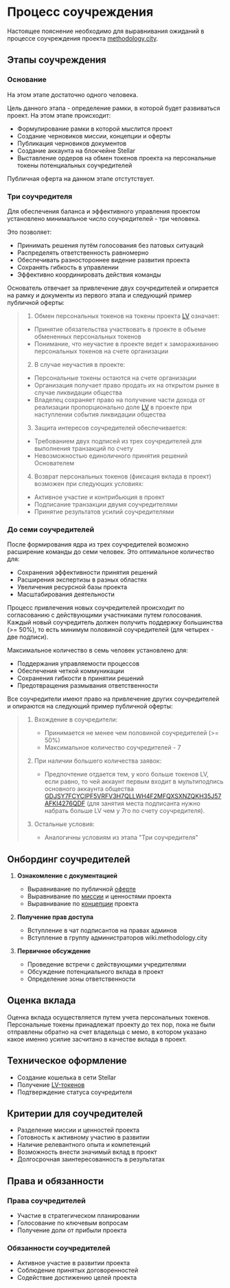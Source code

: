 # Процесс соучреждения

Настоящее пояснение необходимо для выравнивания ожиданий в процессе соучреждения проекта [methodology.city](https://methodology.city).

## Этапы соучреждения

### Основание

На этом этапе достаточно одного человека. 

Цель данного этапа - определение рамки, в которой будет развиваться проект. На этом этапе происходит:
- Формулирование рамки в которой мыслится проект
- Создание черновиков миссии, концепции и оферты
- Публикация черновиков документов
- Создание аккаунта на блокчейне Stellar
- Выставление ордеров на обмен токенов проекта на персональные токены потенциальных соучредителей 

Публичная оферта на данном этапе отстутствует. 

### Три соучредителя

Для обеспечения баланса и эффективного управления проектом установлено минимальное число соучредителей - три человека. 

Это позволяет:
- Принимать решения путём голосования без патовых ситуаций
- Распределять ответственность равномерно
- Обеспечивать разностороннее видение развития проекта
- Сохранять гибкость в управлении
- Эффективно координировать действия команды

Основатель отвечает за привлечение двух соучредителей и опирается на рамку и документы из первого этапа и следующий пример публичной оферты: 

> 1. Обмен персональных токенов на токены проекта [LV](https://stellar.expert/explorer/public/asset/LV-GDJSY7FCYCIPF5VRFV3H7QLLWH4F2MFQXSXNZQKH35J57AFKI4276QDF) означает:
>   - Принятие обязательства участвовать в проекте в объеме обмененных персональных токенов
>   - Понимание, что неучастие в проекте ведет к замораживанию персональных токенов на счете организации
> 2. В случае неучастия в проекте:
>   - Персональные токены остаются на счете организации
>   - Организация получает право продать их на открытом рынке в случае ликвидации общества
>   - Владелец сохраняет право на получение части дохода от реализации пропорционально доле [LV](https://stellar.expert/explorer/public/asset/LV-GDJSY7FCYCIPF5VRFV3H7QLLWH4F2MFQXSXNZQKH35J57AFKI4276QDF) в проекте при наступлении события ликвидации общества
> 3. Защита интересов соучредителей обеспечивается:
>   - Требованием двух подписей из трех соучредителей для выполнения транзакций по счету
>   - Невозможностью единоличного принятия решений Основателем
> 4. Возврат персональных токенов (фиксация вклада в проект) возможен при следующих условиях:
>   - Активное участие и контрибьюция в проект
>   - Подписание транзакции двумя соучредителями
>   - Принятие результатов усилий соучредителями

### До семи соучредителей

После формирования ядра из трех соучредителей возможно расширение команды до семи человек. Это оптимальное количество для:

- Сохранения эффективности принятия решений
- Расширения экспертизы в разных областях
- Увеличения ресурсной базы проекта
- Масштабирования деятельности

Процесс привлечения новых соучредителей происходит по согласованию с действующими участниками путем голосования. Каждый новый соучредитель должен получить поддержку большинства (>= 50%), то есть минимум половиной соучредителей (для четырех - две подписи). 

Максимальное количество в семь человек установлено для:
- Поддержания управляемости процессов
- Обеспечения четкой коммуникации
- Сохранения гибкости в принятии решений
- Предотвращения размывания ответственности

Все соучредители имеют право на привлечение других соучредителей и опираются на следующий пример публичной оферты: 

> 1. Вхождение в соучредители:
>    - Принимается не менее чем половиной соучредителей (>= 50%)
>    - Максимальное количество соучредителей - 7
>
> 2. При наличии большего количества заявок:
>    - Предпочтение отдается тем, у кого больше токенов LV, если равно, то чей аккаунт первым входит в мультиподпись основного аккаунта общества [GDJSY7FCYCIPF5VRFV3H7QLLWH4F2MFQXSXNZQKH35J57AFKI4276QDF](https://stellar.expert/explorer/public/account/GDJSY7FCYCIPF5VRFV3H7QLLWH4F2MFQXSXNZQKH35J57AFKI4276QDF) (для занятия места подписанта нужно набрать больше LV чем у 7го по счету соучредителя). 
>
> 3. Остальные условия:
>    - Аналогичны условиям из этапа "Три соучредителя"


## Онбординг соучредителей

1. **Ознакомление с документацией**
   - Выравнивание по публичной [оферте](/ru/home.md)
   - Выравнивание по [миссии](/ru/noble.md) и ценностями проекта
   - Выравнивание по [концепции](/ru/concept.md) проекта

2. **Получение прав доступа**
   - Вступление в чат подписантов на правах админов
   - Вступление в группу администраторов wiki.methodology.city

3. **Первичное обсуждение**
   - Проведение встречи с действующими учредителями
   - Обсуждение потенциального вклада в проект
   - Определение зоны ответственности

## Оценка вклада

Оценка вклада осуществляется путем учета персональных токенов. 
Персональные токены принадлежат проекту до тех пор, пока не были отправлены обратно на счет владельца с мемо, в котором указано какое именно усилие засчитано в качестве вклада в проект. 

## Техническое оформление
- Создание кошелька в сети Stellar
- Получение [LV-токенов](https://stellar.expert/explorer/public/asset/LV-GDJSY7FCYCIPF5VRFV3H7QLLWH4F2MFQXSXNZQKH35J57AFKI4276QDF)
- Подтверждение статуса соучредителя

## Критерии для соучредителей

- Разделение миссии и ценностей проекта
- Готовность к активному участию в развитии
- Наличие релевантного опыта и компетенций
- Возможность внести значимый вклад в проект
- Долгосрочная заинтересованность в результатах

## Права и обязанности

### Права соучредителей
- Участие в стратегическом планировании
- Голосование по ключевым вопросам
- Получение доли от прибыли проекта

### Обязанности соучредителей
- Активное участие в развитии проекта
- Соблюдение принятых договоренностей
- Содействие достижению целей проекта
